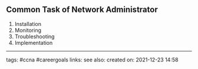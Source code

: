 ## Common Task of Network Administrator

1. Installation
2. Monitoring
3. Troubleshooting
4. Implementation



---
tags: #ccna #careergoals 
links:
see also:
created on: 2021-12-23 14:58